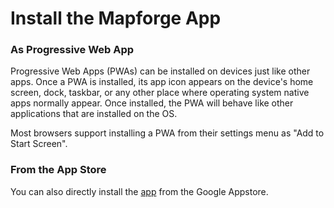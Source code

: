 # Install the Mapforge App

### As Progressive Web App

Progressive Web Apps (PWAs) can be installed on devices just like other apps. Once a PWA is installed, its app icon appears on the device's home screen, dock, taskbar, or any other place where operating system native apps normally appear.
Once installed, the PWA will behave like other applications that are installed on the OS.

Most browsers support installing a PWA from their settings menu as "Add to Start Screen". 

### From the App Store

You can also directly install the [app](https://play.google.com/store/apps/details?id=org.mapforge.twa) from the Google Appstore. 